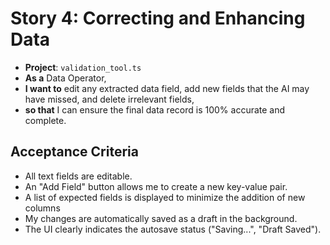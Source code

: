 # Story 4: Correcting and Enhancing Data

- **Project**: `validation_tool.ts`
- **As a** Data Operator,
- **I want to** edit any extracted data field, add new fields that the AI may have missed, and delete irrelevant fields,
- **so that** I can ensure the final data record is 100% accurate and complete.

## Acceptance Criteria

- All text fields are editable.
- An "Add Field" button allows me to create a new key-value pair.
- A list of expected fields is displayed to minimize the addition of new columns
- My changes are automatically saved as a draft in the background.
- The UI clearly indicates the autosave status ("Saving...", "Draft Saved").
